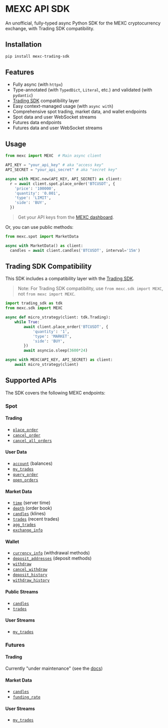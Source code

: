 # MEXC API SDK

An unofficial, fully-typed async Python SDK for the MEXC cryptocurrency exchange, with Trading SDK compatibility.

## Installation

```bash
pip install mexc-trading-sdk
```

## Features

- Fully async (with `httpx`)
- Type-annotated (with `TypedDict`, `Literal`, etc.) and validated (with `pydantic`)
- [Trading SDK](https://github.com/tribulnation/sdk) compatibility layer
- Easy context-managed usage (with `async with`)
- Comprehensive spot trading, market data, and wallet endpoints
- Spot data and user WebSocket streams
- Futures data endpoints
- Futures data and user WebSocket streams

## Usage

```python
from mexc import MEXC  # Main async client

API_KEY = "your_api_key" # aka "access key"
API_SECRET = "your_api_secret" # aka "secret key"

async with MEXC.new(API_KEY, API_SECRET) as client:
  r = await client.spot.place_order('BTCUSDT', {
    'price': '100000',
    'quantity': '0.001',
    'type': 'LIMIT',
    'side': 'BUY',
  })
```

> Get your API keys from the [MEXC dashboard](https://www.mexc.com/user/openapi).

Or, you can use public methods:

```python
from mexc.spot import MarketData

async with MarketData() as client:
  candles = await client.candles('BTCUSDT', interval='15m')
```

## Trading SDK Compatibility

This SDK includes a compatibility layer with the [Trading SDK](https://github.com/tribulnation/sdk).

> Note: For Trading SDK compatibility, use `from mexc.sdk import MEXC`, not `from mexc import MEXC`.

```python
import trading_sdk as tdk
from mexc.sdk import MEXC

async def micro_strategy(client: tdk.Trading):
    while True:
        await client.place_order('BTCUSDT', {
            'quantity': '1',
            'type': 'MARKET',
            'side': 'BUY',
        })
        await asyncio.sleep(3600*24)

async with MEXC(API_KEY, API_SECRET) as client:
    await micro_strategy(client)
```

## Supported APIs

The SDK covers the following MEXC endpoints:

### Spot

#### Trading
- [`place_order`](mexc/src/mexc/spot/trading/place_order.py)
- [`cancel_order`](mexc/src/mexc/spot/trading/cancel_order.py)
- [`cancel_all_orders`](mexc/src/mexc/spot/trading/cancel_all_orders.py)

#### User Data
- [`account`](mexc/src/mexc/spot/user_data/account.py) (balances)
- [`my_trades`](mexc/src/mexc/spot/user_data/my_trades.py)
- [`query_order`](mexc/src/mexc/spot/user_data/query_order.py)
- [`open_orders`](mexc/src/mexc/spot/user_data/open_orders.py)

#### Market Data
- [`time`](mexc/src/mexc/spot/market_data/time.py) (server time)
- [`depth`](mexc/src/mexc/spot/market_data/depth.py) (order book)
- [`candles`](mexc/src/mexc/spot/market_data/candles.py) (klines)
- [`trades`](mexc/src/mexc/spot/market_data/trades.py) (recent trades)
- [`agg_trades`](mexc/src/mexc/spot/market_data/agg_trades.py)
- [`exchange_info`](mexc/src/mexc/spot/market_data/exchange_info.py)

#### Wallet
- [`currency_info`](mexc/src/mexc/wallet/currency_info.py) (withdrawal methods)
- [`deposit_addresses`](mexc/src/mexc/wallet/deposit_addresses.py) (deposit methods)
- [`withdraw`](mexc/src/mexc/wallet/withdraw.py)
- [`cancel_withdraw`](mexc/src/mexc/wallet/cancel_withdraw.py)
- [`deposit_history`](mexc/src/mexc/wallet/deposit_history.py)
- [`withdraw_history`](mexc/src/mexc/wallet/withdraw_history.py)

#### Public Streams
- [`candles`](mexc/src/mexc/spot/streams/market/candles.py)
- [`trades`](mexc/src/mexc/spot/streams/market/trades.py)

#### User Streams
- [`my_trades`](mexc/src/mexc/spot/streams/user/my_trades.py)

### Futures

#### Trading

Currently "under maintenance" (see the [docs](https://mexcdevelop.github.io/apidocs/contract_v1_en/#order-under-maintenance))

#### Market Data
- [`candles`](mexc/src/mexc/futures/market_data/candles.py)
- [`funding_rate`](mexc/src/mexc/futures/market_data/funding_rate.py)

#### User Streams
- [`my_trades`](mexc/src/mexc/futures/streams/user/my_trades.py)